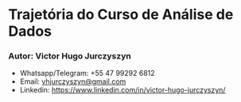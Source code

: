 # Trajetória do Curso de Análise de Dados
### Autor: Victor Hugo Jurczyszyn
- Whatsapp/Telegram: +55 47 99292 6812
- Email: vhjurczyszyn@gmail.com 
- Linkedin: https://www.linkedin.com/in/victor-hugo-jurczyszyn/

